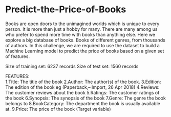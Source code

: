 # Predict-the-Price-of-Books
Books are open doors to the unimagined worlds which is unique to every person. It is more than just a hobby for many. There are many among us who prefer to spend more time with books than anything else.  Here we explore a big database of books. Books of different genres, from thousands of authors. 
In this challenge, we are required to use the dataset to build a Machine Learning model to predict the price of books based on a given set of features.  

Size of training set: 6237 records 
Size of test set: 1560 records  

FEATURES:  
1.Title: The title of the book 
2.Author: The author(s) of the book.
3.Edition: The edition of the book eg (Paperback,– Import, 26 Apr 2018) 
4.Reviews: The customer reviews about the book 
5.Ratings: The customer ratings of the book 
6.Synopsis: The synopsis of the book 
7.Genre: The genre the book belongs to 
8.BookCategory: The department the book is usually available at.
9.Price: The price of the book (Target variable)
